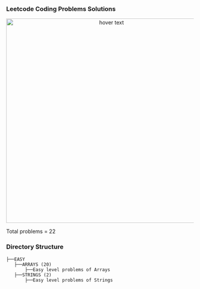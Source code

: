 ### Leetcode Coding Problems Solutions

<p align="center">
  <img src="https://res.cloudinary.com/practicaldev/image/fetch/s--u2bcoOHC--/c_imagga_scale,f_auto,fl_progressive,h_420,q_auto,w_1000/https://dev-to-uploads.s3.amazonaws.com/i/9da6rnlxgxq8fv8degu4.png" width="550" title="hover text">
</p>

Total problems = 22

### Directory Structure

```
├──EASY
   ├──ARRAYS (20)
       ├──Easy level problems of Arrays
   ├──STRINGS (2)  
   	   ├──Easy level problems of Strings
```
